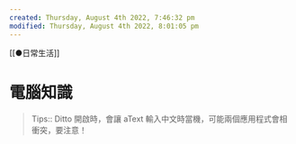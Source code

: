 ```yaml
---
created: Thursday, August 4th 2022, 7:46:32 pm
modified: Thursday, August 4th 2022, 8:01:05 pm
---
```

[[●日常生活]]
# 電腦知識

> Tips:: Ditto 開啟時，會讓 aText 輸入中文時當機，可能兩個應用程式會相衝突，要注意！